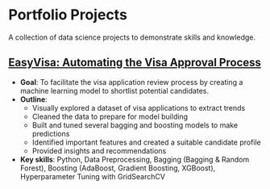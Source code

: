 # Portfolio Projects
A collection of data science projects to demonstrate skills and knowledge.

## [EasyVisa: Automating the Visa Approval Process](EasyVisa.ipynb)
- **Goal**: To facilitate the visa application review process by creating a machine learning model to shortlist potential candidates.
- **Outline**:
  - Visually explored a dataset of visa applications to extract trends
  - Cleaned the data to prepare for model building
  - Built and tuned several bagging and boosting models to make predictions
  - Identified important features and created a suitable candidate profile
  - Provided insights and recommendations
- **Key skills**: Python, Data Preprocessing, Bagging (Bagging & Random Forest), Boosting (AdaBoost, Gradient Boosting, XGBoost), Hyperparameter Tuning with GridSearchCV
